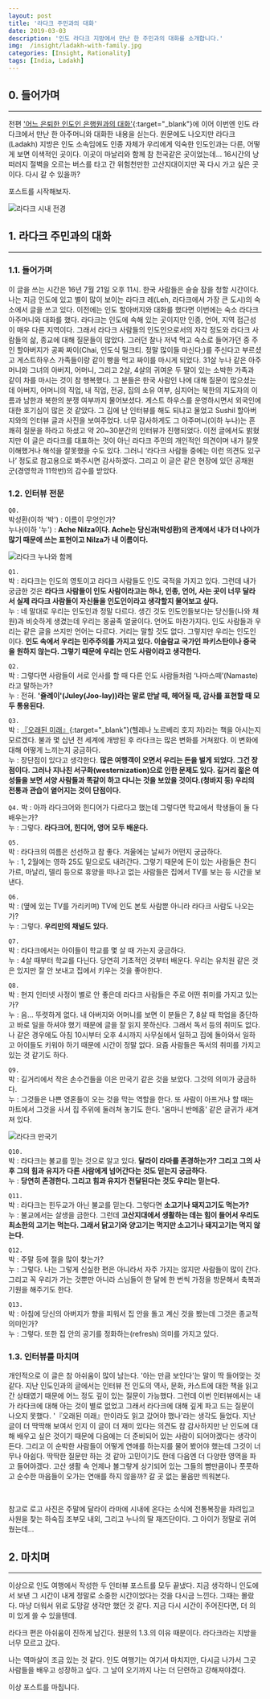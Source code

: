 ```yaml
---
layout: post
title: '라다크 주민과의 대화'
date: 2019-03-03
description: '인도 라다크 지방에서 만난 한 주민과의 대화를 소개합니다.'
img:  /insight/ladakh-with-family.jpg
categories: [Insight, Rationality]
tags: [India, Ladakh]
---
```


## 0. 들어가며

---

전편 ['어느 은퇴한 인도인 은행원과의 대화'](https://shoark7.github.io/insight/rationality/Conversation-with-a-retired-Indian-man.html){:target="_blank"}에 이어 이번엔 인도 라다크에서 만난 한 아주머니와 대화한 내용을 싣는다. 원문에도 나오지만 라다크(Ladakh) 지방은 인도 소속임에도 인종 자체가 우리에게 익숙한 인도인과는 다른, 어떻게 보면 이색적인 곳이다. 이곳이 마날리와 함께 참 천국같은 곳이었는데... 16시간의 낭떠러지 절벽을 오르는 버스를 타고 간 위험천만한 고산지대이지만 꼭 다시 가고 싶은 곳이다. 다시 갈 수 있을까?  

포스트를 시작해보자.

![라다크 시내 전경](/assets/img/insight/ladakh-downtown.jpg)



## 1. 라다크 주민과의 대화

---

### 1.1. 들어가며

  이 글을 쓰는 시간은 16년 7월 21일 오후 11시. 한국 사람들은 슬슬 잠을 청할 시간이다. 나는 지금 인도에 있고 별이 많이 보이는 라다크 레(Leh, 라다크에서 가장 큰 도시)의 숙소에서 글을 쓰고 있다. 이전에는 인도 할아버지와 대화를 했다면 이번에는 숙소 라다크 아주머니와 대화를 했다. 라다크는 인도에 속해 있는 곳이지만 인종, 언어, 지역 접근성이 매우 다른 지역이다. 그래서 라다크 사람들의 인도인으로서의 자각 정도와 라다크 사람들의 삶, 종교에 대해 질문들이 많았다. 그러던 찰나 저녁 먹고 숙소로 들어가던 중 주인 할아버지가 공짜 짜이(Chai, 인도식 밀크티. 정말 많이들 마신다;)를 주신다고 부르셨고 게스트하우스 가족들이랑 같이 빵을 먹고 짜이를 마시게 되었다. 31살 누나 같은 아주머니와 그녀의 아버지, 어머니, 그리고 2살, 4살의 귀여운 두 딸이 있는 소박한 가족과 같이 차를 마시는 것이 참 행복했다. 그 분들은 한국 사람인 나에 대해 질문이 많으셨는데 아버지, 어머니의 직업, 내 직업, 전공, 집의 소유 여부, 심지어는 북한의 지도자의 이름과 남한과 북한의 분쟁 여부까지 물어보셨다. 게스트 하우스를 운영하시면서 외국인에 대한 호기심이 많은 것 같았다. 그 김에 난 인터뷰를 해도 되냐고 물었고 Sushil 할아버지와의 인터뷰 글과 사진을 보여주었다. 너무 감사하게도 그 아주머니(이하 누나)는 흔쾌히 질문을 하라고 하셨고 약 20~30분간의 인터뷰가 진행되었다. 이전 글에서도 밝혔지만 이 글은 라다크를 대표하는 것이 아닌 라다크 주민의 개인적인 의견이며 내가 잘못 이해했거나 해석을 잘못했을 수도 있다. 그러니 ‘라다크 사람들 중에는 이런 의견도 있구나’ 정도로 참고용으로 봐주시면 감사하겠다. 그리고 이 글은 같은 현장에 있던 공채원 군(경영학과 11학번)의 감수를 받았다. 



### 1.2. 인터뷰 전문

`Q0.`  
박성환(이하 '박') : 이름이 무엇인가?   
누나(이하 '누') : **Ache Nilza이다. Ache는 당신과(박성환)의 관계에서 내가 더 나이가 많기 때문에 쓰는 표현이고 Nilza가 내 이름이다.**  

![라다크 누나와 함께](/assets/img/insight/ladakh-with-resident.jpg)


`Q1.`  
박 : 라다크는 인도의 영토이고 라다크 사람들도 인도 국적을 가지고 있다. 그런데 내가 궁금한 것은 **라다크 사람들이 인도 사람이라고는 하나, 인종, 언어, 사는 곳이 너무 달라서 실제 라다크 사람들이 자신들을 인도인이라고 생각할지 물어보고 싶다.**  
누 : 네 말대로 우리는 인도인과 정말 다르다. 생긴 것도 인도인들보다는 당신들(나와 채원)과 비슷하게 생겼는데 우리는 몽골족 얼굴이다. 언어도 마찬가지다. 인도 사람들과 우리는 같은 글을 쓰지만 언어는 다르다. 거리는 말할 것도 없다. 그렇지만 우리는 인도인이다. **인도 속에서 우리는 민주주의를 가지고 있다. 이슬람교 국가인 파키스탄이나 중국을 원하지 않는다. 그렇기 때문에 우리는 인도 사람이라고 생각한다.**  


`Q2.`  
박 : 그렇다면 사람들이 서로 인사를 할 때 다른 인도 사람들처럼 ‘나마스떼’(Namaste)라고 말하는가?   
누 : 전혀. **'쥴례이'(Juley(Joo-lay))라는 말로 만날 때, 헤어질 때, 감사를 표현할 때 모두 통용된다.**  

`Q3.`  
박 : [『오래된 미래』](http://www.kyobobook.co.kr/product/detailViewKor.laf?ejkGb=KOR&mallGb=KOR&barcode=9788927806615&orderClick=LAG&Kc=){:target="_blank"}(헬레나 노르베리 호지 저)라는 책을 아시는지 모르겠다. 불과 몇 십년 전 세계에 개방된 후 라다크는 많은 변화를 거쳐왔다. 이 변화에 대해 어떻게 느끼는지 궁금하다.  
누 : 장단점이 있다고 생각한다. **많은 여행객이 오면서 우리는 돈을 벌게 되었다. 그건 장점이다. 그러나 지나친 서구화(westernization)으로 인한 문제도 있다. 길거리 젊은 여성들을 보면 서양 사람들과 똑같이 하고 다니는 것을 보았을 것이다.(청바지 등) 우리의 전통과 관습이 옅어지는 것이 단점이다.**  


`Q4.`
박 : 아까 라다크어와 힌디어가 다르다고 했는데 그렇다면 학교에서 학생들이 둘 다 배우는가?   
누 : 그렇다. **라다크어, 힌디어, 영어 모두 배운다.** 


`Q5.`   
박 : 라다크의 여름은 선선하고 참 좋다. 겨울에는 날씨가 어떤지 궁금하다.   
누 : 1, 2월에는 영하 25도 밑으로도 내려간다. 그렇기 때문에 돈이 있는 사람들은 찬디가르, 마날리, 델리 등으로 휴양을 떠나고 없는 사람들은 집에서 TV를 보는 등 시간을 보낸다. 

 
`Q6.`  
박 : (옆에 있는 TV를 가리키며) TV에 인도 본토 사람뿐 아니라 라다크 사람도 나오는가?   
누 : 그렇다. **우리만의 채널도 있다.**  


`Q7.`  
박 : 라다크에서는 아이들이 학교를 몇 살 때 가는지 궁금하다.   
누 : 4살 때부터 학교를 다닌다. 당연히 기초적인 것부터 배운다. 우리는 유치원 같은 것은 있지만 잘 안 보내고 집에서 키우는 것을 좋아한다. 

 
`Q8.`  
박 : 현지 인터넷 사정이 별로 안 좋은데 라다크 사람들은 주로 어떤 취미를 가지고 있는가?   
누 : 음… 뚜렷하게 없다. 내 아버지와 어머니를 보면 이 분들은 7, 8살 때 학업을 중단하고 바로 일을 하셔야 했기 때문에 글을 잘 읽지 못하신다. 그래서 독서 등의 취미도 없다. 나 같은 경우에도 아침 10시부터 오후 4시까지 사무실에서 일하고 집에 돌아와서 일하고 아이들도 키워야 하기 때문에 시간이 정말 없다. 요즘 사람들은 독서의 취미를 가지고 있는 것 같기도 하다. 


`Q9.`  
박 : 길거리에서 작은 손수건들을 이은 만국기 같은 것을 보았다. 그것의 의미가 궁금하다.   
누 : 그것들은 나쁜 영혼들이 오는 것을 막는 역할을 한다. 또 사람이 아프거나 할 때는 마트에서 그것을 사서 집 주위에 둘러쳐 놓기도 한다. '옴마니 반메홈' 같은 글귀가 새겨져 있다. 

![라다크 만국기](/assets/img/insight/flags-all-nations.jpg)


`Q10.`    
박 : 라다크는 불교를 믿는 것으로 알고 있다. **달라이 라마를 존경하는가? 그리고 그의 사후 그의 힘과 유지가 다른 사람에게 넘어간다는 것도 믿는지 궁금하다.**  
누 : **당연히 존경한다. 그리고 힘과 유지가 전달된다는 것도 우리는 믿는다.**  


`Q11.`  
박 : 라다크는 힌두교가 아닌 불교를 믿는다. 그렇다면 **소고기나 돼지고기도 먹는가?**   
누 : 불교에서는 살생을 금한다. 그런데 **고산지대에서 생활하는 데는 힘이 들어서 우리도 최소한의 고기는 먹는다. 그래서 닭고기와 양고기는 먹지만 소고기나 돼지고기는 먹지 않는다.**  


`Q12.`  
박 : 주말 등에 절을 많이 찾는가?   
누 : 그렇다. 나는 그렇게 신실한 편은 아니라서 자주 가지는 않지만 사람들이 많이 간다. 그리고 꼭 우리가 가는 것뿐만 아니라 스님들이 한 달에 한 번씩 가정을 방문해서 축복과 기원을 해주기도 한다. 


`Q13.`  
박 : 아침에 당신의 아버지가 향을 피워서 집 안을 돌고 계신 것을 봤는데 그것은 종교적 의미인가?   
누 : 그렇다. 또한 집 안의 공기를 정화하는(refresh) 의미를 가지고 있다. 

 

### 1.3. 인터뷰를 마치며

개인적으로 이 글은 참 아쉬움이 많이 남는다. '아는 만큼 보인다'는 말이 딱 들어맞는 것 같다. 지난 인도인과의 글에서는 인터뷰 전 인도의 역사, 문화, 카스트에 대한 책을 읽고 간 상태였기 때문에 어느 정도 깊이 있는 질문이 가능했다. 그런데 이번 인터뷰에서는 내가 라다크에 대해 아는 것이 별로 없었고 그래서 라다크에 대해 깊게 파고 드는 질문이 나오지 못했다. '『오래된 미래』만이라도 읽고 갔어야 했나'라는 생각도 들었다. 지난 글이 더 딱딱해 보여서 인지 이 글이 더 재미 있다는 의견도 참 감사하지만 난 인도에 대해 배우고 싶은 것이기 때문에 다음에는 더 준비되어 있는 사람이 되어야겠다는 생각이 든다. 그리고 이 순박한 사람들이 어떻게 연애를 하는지를 물어 봤어야 했는데 그것이 너무나 아쉽다. 딱딱한 질문만 하는 것 같아 고민이기도 한데 다음엔 더 다양한 영역을 파고 들어야겠다. 고산 생활 속 언제나 볼그랗게 상기되어 있는 그들의 뺨만큼이나 풋풋하고 순수한 마음들이 오가는 연애를 하지 않을까? 갈 곳 없는 물음만 띄워본다. 

<br>


참고로 로고 사진은 주말에 달라이 라마에 시내에 온다는 소식에 전통복장을 차려입고 사원을 찾는 하숙집 조부모 내외, 그리고 누나의 딸 재즈단이다. 그 아이가 정말로 귀여웠는데...
 



## 2. 마치며

---

이상으로 인도 여행에서 작성한 두 인터뷰 포스트를 모두 끝냈다. 지금 생각하니 인도에서 보낸 그 시간이 내게 정말로 소중한 시간이었다는 것을 다시금 느낀다. 그때는 몰랐다. 마냥 더워서 위로 도망갈 생각만 했던 것 같다. 지금 다시 시간이 주어진다면, 더 의미 있게 쓸 수 있을텐데.  

라다크 편은 아쉬움이 진하게 남긴다. 원문의 1.3.의 이유 때문이다. 라다크라는 지방을 너무 모르고 갔다.  

나는 역마살이 조금 있는 것 같다. 인도 여행기는 여기서 마치지만, 다시금 나가서 그곳 사람들을 배우고 성장하고 싶다. 그 날이 오기까지 나는 더 단련하고 강해져야겠다.  


이상 포스트를 마칩니다.
